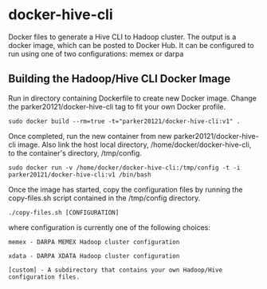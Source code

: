 # docker-hive-cli

Docker files to generate a Hive CLI to Hadoop cluster. The output is 
a docker image, which can be posted to Docker Hub. It can be configured 
to run using one of two configurations: memex or darpa 

## Building the Hadoop/Hive CLI Docker Image 

Run in directory containing Dockerfile to create new Docker image. Change the 
parker20121/docker-hive-cli tag to fit your own Docker profile.

	sudo docker build --rm=true -t="parker20121/docker-hive-cli:v1" .

Once completed, run the new container from new parker20121/docker-hive-cli image.
Also link the host local directory, /home/docker/docker-hive-cli, to the 
container's directory, /tmp/config.

	sudo docker run -v /home/docker/docker-hive-cli:/tmp/config -t -i parker20121/docker-hive-cli:v1 /bin/bash

Once the image has started, copy the configuration files by running the copy-files.sh
script contained in the /tmp/config directory.

	./copy-files.sh [CONFIGURATION]

where configuration is currently one of the following choices:

	memex - DARPA MEMEX Hadoop cluster configuration
	
	xdata - DARPA XDATA Hadoop cluster configuration

	[custom] - A subdirectory that contains your own Hadoop/Hive configuration files.

